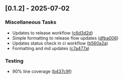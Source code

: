 ## [0.1.2] - 2025-07-02

### Miscellaneous Tasks

- Updates to release workflow ([c6d3d2d](https://github.com/georgeleepatterson/clickhouse-arrow/commit/c6d3d2d0249490581292c4b7ba19e7326cb3e738))
- Simple formatting to release flow updates ([dfba006](https://github.com/georgeleepatterson/clickhouse-arrow/commit/dfba006ee5a143490dec8d6291b5df52b314acce))
- Updates status check in ci workflow ([b560a2a](https://github.com/georgeleepatterson/clickhouse-arrow/commit/b560a2a0dd595528567c4039587c52afdc608c27))
- Formatting and md updates ([c7a477a](https://github.com/georgeleepatterson/clickhouse-arrow/commit/c7a477af60b60b0658ac418a4d66be5b174f2c6d))

### Testing

- 90% line coverage ([b437c9f](https://github.com/georgeleepatterson/clickhouse-arrow/commit/b437c9f0e5a5050144d3410b761eb2da8709e201))


